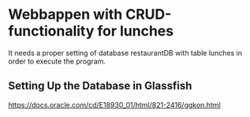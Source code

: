 # Webbappen with CRUD-functionality for lunches
 It needs a proper setting of database restaurantDB with table lunches in order to execute the program.
  
## Setting Up the Database in Glassfish
  https://docs.oracle.com/cd/E18930_01/html/821-2416/ggkon.html
